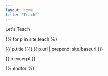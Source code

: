 ```yaml
---
layout: home
title: "Teach"
---
```


Let's Teach

{% for p in site.teach %}

[{{ p.title }}]( {{ p.url | prepend: site.baseurl }})

{{ p.excerpt }}

{% endfor %}